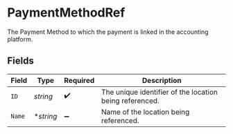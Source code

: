 # PaymentMethodRef

The Payment Method to which the payment is linked in the accounting platform.


## Fields

| Field                                                   | Type                                                    | Required                                                | Description                                             |
| ------------------------------------------------------- | ------------------------------------------------------- | ------------------------------------------------------- | ------------------------------------------------------- |
| `ID`                                                    | *string*                                                | :heavy_check_mark:                                      | The unique identifier of the location being referenced. |
| `Name`                                                  | **string*                                               | :heavy_minus_sign:                                      | Name of the location being referenced.                  |
